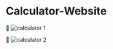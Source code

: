 # Calculator-Website

🌱 ![calculator 1](https://user-images.githubusercontent.com/97787178/156941977-d67ec4da-7028-41eb-9ddd-caa41dfe487c.png)

🌱 ![calculator 2](https://user-images.githubusercontent.com/97787178/156942032-f9dc3d6c-cb8e-4532-8224-46bfdabda55c.png)

